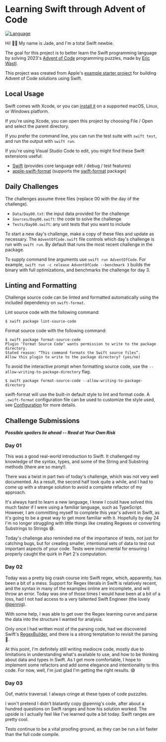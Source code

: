 # Learning Swift through Advent of Code

[![Language](https://img.shields.io/badge/language-Swift-red.svg)](https://swift.org)

Hi! 👋🏼 My name is Jade, and I'm a total Swift newbie.

The goal for this project is to better learn the Swift programming language by solving 
2023's [Advent of Code](<https://adventofcode.com/>) programming puzzles, made by
[Eric Wastl](<http://was.tl/>).

This project was created from Apple's 
[example starter project](https://github.com/apple/swift-aoc-starter-example) 
for building Advent of Code solutions using Swift.

## Local Usage

Swift comes with Xcode, or you can [install it](https://www.swift.org/install/)
on a supported macOS, Linux, or Windows platform. 

If you're using Xcode, you can open this project by choosing File / Open and
select the parent directory. 

If you prefer the command line, you can run the test suite with `swift test`,
and run the output with `swift run`.

If you're using Visual Studio Code to edit, you might find these Swift
extensions useful:

- [Swift](https://marketplace.visualstudio.com/items?itemName=sswg.swift-lang)
  (provides core language edit / debug / test features)
- [apple-swift-format](https://marketplace.visualstudio.com/items?itemName=vknabel.vscode-apple-swift-format)
  (supports the [swift-format](https://github.com/apple/swift-format) package)

## Daily Challenges

The challenges assume three files (replace 00 with the day of the challenge).

- `Data/Day00.txt`: the input data provided for the challenge
- `Sources/Day00.swift`: the code to solve the challenge
- `Tests/Day00.swift`: any unit tests that you want to include

To start a new day's challenge, make a copy of these files and update as
necessary. The `AdventOfCode.swift` file controls which day's challenge is run
with `swift run`. By default that runs the most recent challenge in the package.

To supply command line arguments use `swift run AdventOfCode`. For example,
`swift run -c release AdventOfCode --benchmark 3` builds the binary with full
optimizations, and benchmarks the challenge for day 3.

## Linting and Formatting

Challenge source code can be linted and formatted automatically using the
included dependency on `swift-format`.

Lint source code with the following command:

```shell
$ swift package lint-source-code
```

Format source code with the following command:

```shell
$ swift package format-source-code
Plugin ‘Format Source Code’ wants permission to write to the package directory.
Stated reason: “This command formats the Swift source files”.
Allow this plugin to write to the package directory? (yes/no)
```

To avoid the interactive prompt when formatting source code, use the 
`--allow-writing-to-package-directory` flag.
 
```shell
$ swift package format-source-code --allow-writing-to-package-directory
```

swift-format will use the built-in default style to lint and format code. A
`.swift-format` configuration file can be used to customize the style used, see
[Configuration](https://github.com/apple/swift-format/blob/main/Documentation/Configuration.md)
for more details. 

## Challenge Submissions

***Possible spoilers lie ahead -- Read at Your Own Risk***

### Day 01

This was a good real-world introduction to Swift. It challenged my knowledge 
of the syntax, types, and some of the String and Substring methods (there are
so many!).

There was a twist in part two of today's challenge, which was not very well 
documented. As a result, the second half took quite a while, and I had to
come up with a strange solution to avoid a complete refactor of my approach.

It's always hard to learn a new language, I knew I could have solved this much
faster if I were using a familiar language, such as TypeScript. However, I am
committing myself to complete this year's advent in Swift, as it's going to be
a great way to get more familiar with it. Hopefully by day 24 I'm no longer 
struggling with little things like creating Regexes or converting Substrings to 
Strings 😅.

Today's challenge also reminded me of the importance of tests, not just for
catching bugs, but for creating smaller, intentional sets of data to test out
important aspects of your code. Tests were instrumental for ensuring I properly
caught the quirk in Part 2's computation.

### Day 02

Today was a pretty big crash course into Swift regex, which, apparently, has 
been a bit of a mess. Support for Regex literals in Swift is relatively recent, 
and the syntax in many of the examples online are incomplete, and will throw 
an error. Today was one of those times I would have been at a bit of a loss, 
had I not had access to a very taltented Swift Engineer 
(the lovely [@pennig](https://github.com/pennig)).

With some help, I was able to get over the Regex learning curve and parse the 
data into the structure I wanted for analysis.

Only once I had written most of the parsing code, had we discovered Swift's 
[RegexBuilder](https://developer.apple.com/documentation/regexbuilder), and 
there is a strong temptation to revisit the parsing 👀.

At this point, I'm definitely still writing mediocre code, mostly due to 
limitations in understanding what's available to use, and how to be thinking 
about data and types in Swift. As I get more comfortable, I hope to implement 
some refactors and add some elegance and intentionality to this code. For now, 
well, I'm just glad I'm getting the right results. 😅

### Day 03

Oof, matrix traversal. I always cringe at these types of code puzzzles.

I won't pretend I didn't blatantly copy @pennig's code, after about a hundred
questions on Swift ranges and how his solution worked. The upside is I actually
feel like I've learned quite a bit today. Swift ranges are pretty cool.

Tests continue to be a vital proofing ground, as they can be run a lot faster
than the full code compile.
